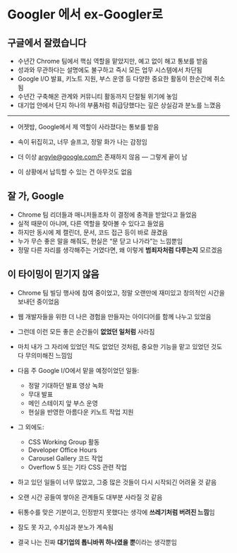 # Googler 에서 ex-Googler로


구글에서 잘렸습니다
----------

* 수년간 Chrome 팀에서 핵심 역할을 맡았지만, 예고 없이 해고 통보를 받음
* 성과와 무관하다는 설명에도 불구하고 즉시 모든 업무 시스템에서 차단됨
* Google I/O 발표, 키노트 지원, 부스 운영 등 다양한 중요한 활동이 한순간에 취소됨
* 수년간 구축해온 관계와 커뮤니티 활동까지 단절될 위기에 놓임
* 대기업 안에서 단지 하나의 부품처럼 취급당했다는 깊은 상실감과 분노를 느꼈음

---

* 어젯밤, Google에서 제 역할이 사라졌다는 통보를 받음
* 속이 뒤집히고, 너무 슬프고, 정말 화가 나는 감정임
* 더 이상 argyle@google.com은 존재하지 않음 — 그렇게 끝이 남

* 이 상황에서 납득할 수 있는 건 아무것도 없음

잘 가, Google
-----------

* Chrome 팀 리더들과 매니저들조차 이 결정에 충격을 받았다고 들었음
* 실적 때문이 아니며, 다른 역할을 찾아볼 수 있다고 들었음
* 하지만 동시에 제 캘린더, 문서, 코드 접근 등이 바로 끊겼음
* 누가 무슨 좋은 말을 해줘도, 현실은 “문 닫고 나가라”는 느낌뿐임
* 정말 다른 자리를 생각해주는 거였다면, 왜 이렇게 **범죄자처럼 다루는지** 모르겠음

이 타이밍이 믿기지 않음
-------------

* Chrome 팀 빌딩 행사에 참여 중이었고, 정말 오랜만에 재미있고 창의적인 시간을 보내던 중이었음
* 웹 개발자들을 위한 더 나은 경험을 만들자는 아이디어를 함께 나누고 있었음
* 그런데 이런 모든 좋은 순간들이 **없었던 일처럼** 사라짐
* 마치 내가 그 자리에 있었던 적도 없었던 것처럼, 중요한 기능을 맡고 있었던 것도 다 무의미해진 느낌임

* 다음 주 Google I/O에서 맡을 예정이었던 일들:
  + 정말 기대하던 발표 영상 녹화
  + 무대 발표
  + 메인 스테이지 앞 부스 운영
  + 현실을 반영한 아름다운 키노트 작업 지원
* 그 외에도:
  + CSS Working Group 활동
  + Developer Office Hours
  + Carousel Gallery 코드 작업
  + Overflow 5 또는 기타 CSS 관련 작업

* 하고 있던 일들이 너무 많았고, 그중 많은 것들이 다시 시작되긴 어려울 것 같음
* 오랜 시간 공들여 쌓아온 관계들도 대부분 사라질 것 같음

* 뒤통수를 맞은 기분이고, 인정받지 못했다는 생각에 **쓰레기처럼 버려진 느낌**임
* 잠도 못 자고, 수치심과 분노가 계속됨
* 결국 나는 진짜 **대기업의 톱니바퀴 하나였을 뿐**이라는 생각뿐임
